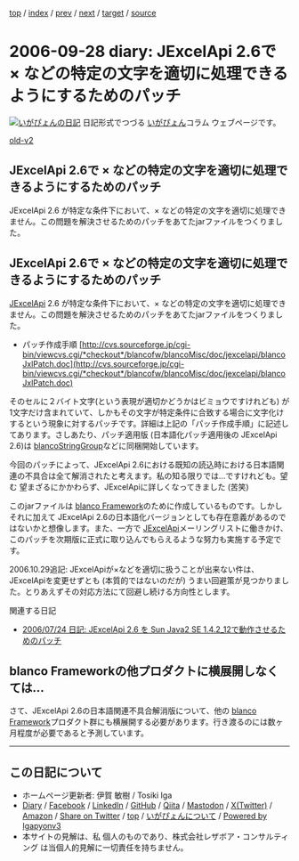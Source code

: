 [top](../index.html) 
 / [index](index.html) 
 / [prev](ig060927.html) 
 / [next](ig060929.html) 
 / [target](https://www.igapyon.jp/igapyon/diary/2006/ig060928.html) 
 / [source](https://github.com/igapyon/diary/blob/master/2006/ig060928.src.md) 

2006-09-28 diary: JExcelApi 2.6で × などの特定の文字を適切に処理できるようにするためのパッチ
=====================================================================================================
[![いがぴょんの日記](https://www.igapyon.jp/igapyon/diary/images/iga202308_64.jpg "いがぴょん")](https://www.igapyon.jp/igapyon/diary/memo/memoigapyon.html) 日記形式でつづる [いがぴょん](https://www.igapyon.jp/igapyon/diary/memo/memoigapyon.html)コラム ウェブページです。

[old-v2](ig060928-orig.html)

## JExcelApi 2.6で × などの特定の文字を適切に処理できるようにするためのパッチ

JExcelApi 2.6 が特定な条件下において、× などの特定の文字を適切に処理できません。この問題を解決させるためのパッチをあてたjarファイルをつくりました。


## JExcelApi 2.6で × などの特定の文字を適切に処理できるようにするためのパッチ

[JExcelApi](https://www.igapyon.jp/igapyon/diary/keyword/jexcelapi.html) 2.6 が特定な条件下において、× などの特定の文字を適切に処理できません。この問題を解決させるためのパッチをあてたjarファイルをつくりました。

* パッチ作成手順
  [http://cvs.sourceforge.jp/cgi-bin/viewcvs.cgi/*checkout*/blancofw/blancoMisc/doc/jexcelapi/blancoJxlPatch.doc](http://cvs.sourceforge.jp/cgi-bin/viewcvs.cgi/*checkout*/blancofw/blancoMisc/doc/jexcelapi/blancoJxlPatch.doc)

そのセルに２バイト文字(という表現が適切かどうかはビミョウですけれども) が1文字だけ含まれていて、しかもその文字が特定条件に合致する場合に文字化けするという現象に対するパッチです。詳細は上記の「パッチ作成手順」に記述してあります。さしあたり、パッチ適用版 (日本語化パッチ適用後の JExcelApi 2.6)は [blancoStringGroup](https://www.igapyon.jp/blanco/blancostringgroup.html)などに同梱開始しています。

今回のパッチによって、JExcelApi 2.6における既知の読込時における日本語関連の不具合は全て解消されたと考えます。私の知る限りでは…ですけれども。望む 望まざるにかかわらず、JExcelApiに詳しくなってきました (苦笑)

このjarファイルは [blanco Framework](https://www.igapyon.jp/blanco/blanco.ja.html)のために作成しているものです。しかし それに加えて JExcelApi
2.6の日本語化バージョンとしても存在意義があるのではないかと想像します。また、一方で [JExcelApi](https://www.igapyon.jp/igapyon/diary/keyword/jexcelapi.html)メーリングリストに働きかけ、このパッチを次期版に正式に取り込んでもらえるような努力も実施する予定です。

2006.10.29追記: JExcelApiが×などを適切に扱うことが出来ない件は、JExcelApiを変更せずとも (本質的ではないのだが) うまい回避策が見つかりました。とりあえずその対応方法にて回避し続ける方向性とします。

関連する日記

* [2006/07/24 日記: JExcelApi 2.6 を Sun Java2 SE 1.4.2_12で動作させるためのパッチ](ig060724.html)

## blanco Frameworkの他プロダクトに横展開しなくては…

さて、JExcelApi 2.6の日本語関連不具合解消版について、他の [blanco Framework](https://www.igapyon.jp/blanco/blanco.ja.html)プロダクト群にも横展開する必要があります。行き渡るのには数ヶ月程度が必要であると予測しています。


----------------------------------------------------------------------------------------------------

## この日記について

* ホームページ更新者: 伊賀 敏樹 / Tosiki Iga
* [Diary](https://www.igapyon.jp/igapyon/diary/) / [Facebook](https://www.facebook.com/igapyon) / [LinkedIn](https://www.linkedin.com/in/toshikiiga) / [GitHub](https://github.com/igapyon) / [Qiita](https://qiita.com/igapyon) / [Mastodon](https://social.vivaldi.net/@igapyon) / [X(Twitter)](https://twitter.com/ToshikiIga) / [Amazon](https://www.amazon.co.jp/%E4%BC%8A%E8%B3%80-%E6%95%8F%E6%A8%B9/e/B004LTQWCQ) / 
[Share on Twitter](https://twitter.com/intent/tweet?hashtags=igapyon%2Cdiary%2C%E3%81%84%E3%81%8C%E3%81%B4%E3%82%87%E3%82%93&text=JExcelApi+2.6%E3%81%A7+%C3%97+%E3%81%AA%E3%81%A9%E3%81%AE%E7%89%B9%E5%AE%9A%E3%81%AE%E6%96%87%E5%AD%97%E3%82%92%E9%81%A9%E5%88%87%E3%81%AB%E5%87%A6%E7%90%86%E3%81%A7%E3%81%8D%E3%82%8B%E3%82%88%E3%81%86%E3%81%AB%E3%81%99%E3%82%8B%E3%81%9F%E3%82%81%E3%81%AE%E3%83%91%E3%83%83%E3%83%81&url=https%3A%2F%2Fwww.igapyon.jp%2Figapyon%2Fdiary%2F2006%2Fig060928.html) / [top](../index.html) / [いがぴょんについて](https://www.igapyon.jp/igapyon/diary/memo/memoigapyon.html) / [Powered by Igapyonv3](https://github.com/igapyon/igapyonv3)
* 本サイトの見解は、私 個人のものであり、株式会社レザボア・コンサルティング は当個人的見解に一切責任を持ちません。 
